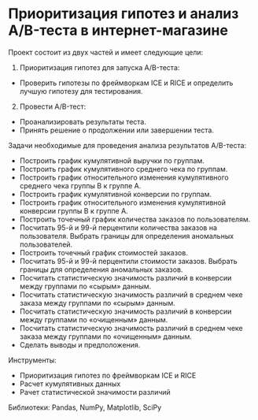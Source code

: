 # Приоритизация гипотез и анализ A/B-теста в интернет-магазине

Проект состоит из двух частей и имеет следующие цели:

1. Приоритизация гипотез для запуска A/B-теста:
 * Проверить гипотезы по фреймворкам ICE и RICE и определить лучшую гипотезу для тестирования.
 

2. Провести A/B-тест:
 * Проанализировать результаты теста.
 * Принять решение о продолжении или завершении теста.
 
Задачи необходимые для проведения анализа результатов A/B-теста:
* Построить график кумулятивной выручки по группам.
* Построить график кумулятивного среднего чека по группам.
* Построить график относительного изменения кумулятивного среднего чека группы B к группе A.
* Построить график кумулятивной конверсии по группам.
* Построить график относительного изменения кумулятивной конверсии группы B к группе A.
* Построить точечный график количества заказов по пользователям.
* Посчитать 95-й и 99-й перцентили количества заказов на пользователя. Выбрать границы для определения аномальных пользователей.
* Построить точечный график стоимостей заказов.
* Посчитать 95-й и 99-й перцентили стоимости заказов. Выбрать границы для определения аномальных заказов.
* Посчитать статистическую значимость различий в конверсии между группами по «сырым» данным.
* Посчитать статистическую значимость различий в среднем чеке заказа между группами по «сырым» данным.
* Посчитать статистическую значимость различий в конверсии между группами по «очищенным» данным.
* Посчитать статистическую значимость различий в среднем чеке заказа между группами по «очищенным» данным.
* Сделать выводы и предположения.

Инструменты:
* Приоритизация гипотез по фреймворкам ICE и RICE
* Расчет кумулятивных данных
* Рачет статистической значимости различий

Библиотеки:
Pandas, NumPy, Matplotlib, SciPy

